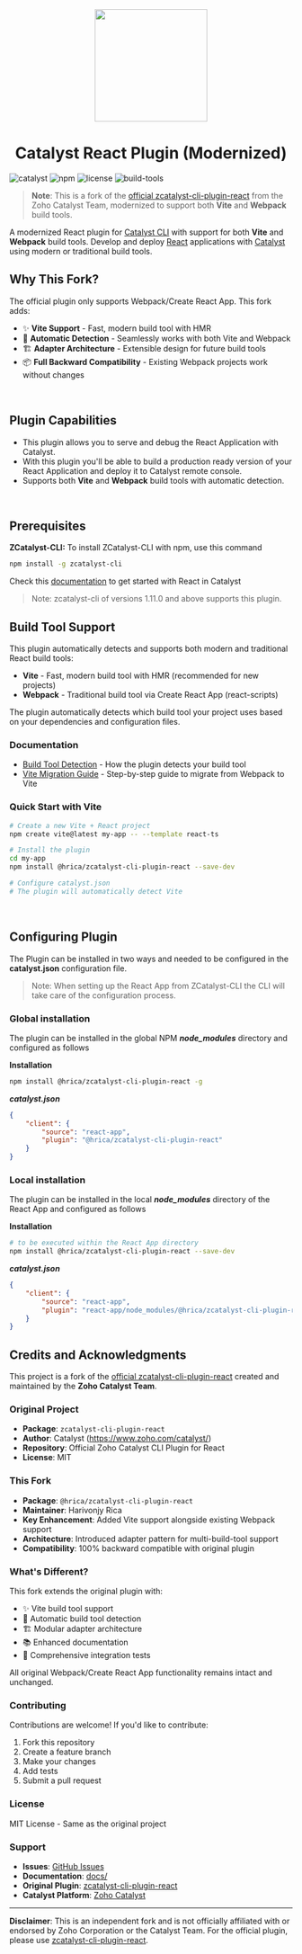 <center>
    <a href="https://www.zoho.com/catalyst/">
        <img width="200" height="200" src="https://www.zohowebstatic.com/sites/default/files/catalyst/catalyst-logo.svg">
    </a>
</center>

<center><h1>Catalyst React Plugin (Modernized)</h1></center>

![catalyst](https://img.shields.io/badge/%E2%9A%A1-catalyst-blue.svg)
![npm](https://img.shields.io/npm/v/@hrica/zcatalyst-cli-plugin-react.svg?color=blue)
![license](https://img.shields.io/npm/l/@hrica/zcatalyst-cli-plugin-react.svg?color=brightgreen)
![build-tools](https://img.shields.io/badge/build--tools-Vite%20%7C%20Webpack-orange)
<br>

> **Note**: This is a fork of the [official zcatalyst-cli-plugin-react](https://www.npmjs.com/package/zcatalyst-cli-plugin-react) from the Zoho Catalyst Team, modernized to support both **Vite** and **Webpack** build tools.

A modernized React plugin for [Catalyst CLI](https://www.npmjs.com/package/zcatalyst-cli) with support for both **Vite** and **Webpack** build tools. Develop and deploy [React](https://reactjs.org/) applications with [Catalyst](https://zoho.com/catalyst) using modern or traditional build tools.

## Why This Fork?

The official plugin only supports Webpack/Create React App. This fork adds:
- ✨ **Vite Support** - Fast, modern build tool with HMR
- 🔄 **Automatic Detection** - Seamlessly works with both Vite and Webpack
- 🏗️ **Adapter Architecture** - Extensible design for future build tools
- 📦 **Full Backward Compatibility** - Existing Webpack projects work without changes
<br>

## Plugin Capabilities
- This plugin allows you to serve and debug the React Application with Catalyst.
- With this plugin you'll be able to build a production ready version of your React Application and deploy it to Catalyst remote console.
- Supports both **Vite** and **Webpack** build tools with automatic detection.
<br>

## Prerequisites

**ZCatalyst-CLI:** To install ZCatalyst-CLI with npm, use this command
```bash
npm install -g zcatalyst-cli
```
Check this [documentation](https://catalyst.zoho.com/help/cli-init.html#React) to get started with React in Catalyst
> Note: zcatalyst-cli of versions 1.11.0 and above supports this plugin.

## Build Tool Support
This plugin automatically detects and supports both modern and traditional React build tools:
- **Vite** - Fast, modern build tool with HMR (recommended for new projects)
- **Webpack** - Traditional build tool via Create React App (react-scripts)

The plugin automatically detects which build tool your project uses based on your dependencies and configuration files.

### Documentation
- [Build Tool Detection](docs/build-tool-detection.md) - How the plugin detects your build tool
- [Vite Migration Guide](docs/vite-migration-guide.md) - Step-by-step guide to migrate from Webpack to Vite

### Quick Start with Vite
```bash
# Create a new Vite + React project
npm create vite@latest my-app -- --template react-ts

# Install the plugin
cd my-app
npm install @hrica/zcatalyst-cli-plugin-react --save-dev

# Configure catalyst.json
# The plugin will automatically detect Vite
```
<br>

## Configuring Plugin
The Plugin can be installed in two ways and needed  to be configured in the **catalyst.json** configuration file.

>Note: When setting up the React App from ZCatalyst-CLI the CLI will take care of the configuration  process.

### Global installation
The plugin can be installed in the global NPM **_node_modules_** directory and configured as follows

**Installation**
```bash
npm install @hrica/zcatalyst-cli-plugin-react -g
```
**_catalyst.json_**
```json
{
    "client": {
        "source": "react-app",
        "plugin": "@hrica/zcatalyst-cli-plugin-react"
    }
}
```

### Local installation
The plugin can be installed in the local **_node_modules_** directory of the React App and configured as follows

**Installation**
```bash
# to be executed within the React App directory
npm install @hrica/zcatalyst-cli-plugin-react --save-dev
```

**_catalyst.json_**
```json
{
    "client": {
        "source": "react-app",
        "plugin": "react-app/node_modules/@hrica/zcatalyst-cli-plugin-react"
    }
}
```







## Credits and Acknowledgments

This project is a fork of the [official zcatalyst-cli-plugin-react](https://www.npmjs.com/package/zcatalyst-cli-plugin-react) created and maintained by the **Zoho Catalyst Team**.

### Original Project
- **Package**: `zcatalyst-cli-plugin-react`
- **Author**: Catalyst (https://www.zoho.com/catalyst/)
- **Repository**: Official Zoho Catalyst CLI Plugin for React
- **License**: MIT

### This Fork
- **Package**: `@hrica/zcatalyst-cli-plugin-react`
- **Maintainer**: Harivonjy Rica
- **Key Enhancement**: Added Vite support alongside existing Webpack support
- **Architecture**: Introduced adapter pattern for multi-build-tool support
- **Compatibility**: 100% backward compatible with original plugin

### What's Different?

This fork extends the original plugin with:
- ✨ Vite build tool support
- 🔄 Automatic build tool detection
- 🏗️ Modular adapter architecture
- 📚 Enhanced documentation
- 🧪 Comprehensive integration tests

All original Webpack/Create React App functionality remains intact and unchanged.

### Contributing

Contributions are welcome! If you'd like to contribute:
1. Fork this repository
2. Create a feature branch
3. Make your changes
4. Add tests
5. Submit a pull request

### License

MIT License - Same as the original project

### Support

- **Issues**: [GitHub Issues](https://github.com/h-rica/zcatalyst-cli-plugin-react/issues)
- **Documentation**: [docs/](docs/)
- **Original Plugin**: [zcatalyst-cli-plugin-react](https://www.npmjs.com/package/zcatalyst-cli-plugin-react)
- **Catalyst Platform**: [Zoho Catalyst](https://www.zoho.com/catalyst/)

---

**Disclaimer**: This is an independent fork and is not officially affiliated with or endorsed by Zoho Corporation or the Catalyst Team. For the official plugin, please use [zcatalyst-cli-plugin-react](https://www.npmjs.com/package/zcatalyst-cli-plugin-react).
